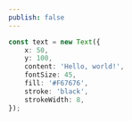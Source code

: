 ```yaml
---
publish: false
---
```


<script setup>
import TextStroke from '../../components/TextStroke.vue'
</script>

<TextStroke />

```ts
const text = new Text({
    x: 50,
    y: 100,
    content: 'Hello, world!',
    fontSize: 45,
    fill: '#F67676',
    stroke: 'black',
    strokeWidth: 8,
});
```
